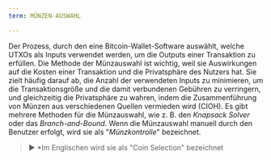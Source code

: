 ```yaml
---
term: MÜNZEN-AUSWAHL

---
```

Der Prozess, durch den eine Bitcoin-Wallet-Software auswählt, welche UTXOs als Inputs verwendet werden, um die Outputs einer Transaktion zu erfüllen. Die Methode der Münzauswahl ist wichtig, weil sie Auswirkungen auf die Kosten einer Transaktion und die Privatsphäre des Nutzers hat. Sie zielt häufig darauf ab, die Anzahl der verwendeten Inputs zu minimieren, um die Transaktionsgröße und die damit verbundenen Gebühren zu verringern, und gleichzeitig die Privatsphäre zu wahren, indem die Zusammenführung von Münzen aus verschiedenen Quellen vermieden wird (CIOH). Es gibt mehrere Methoden für die Münzauswahl, wie z. B. den *Knapsack Solver* oder das *Branch-and-Bound*. Wenn die Münzauswahl manuell durch den Benutzer erfolgt, wird sie als "*Münzkontrolle*" bezeichnet.

> ► *Im Englischen wird sie als "Coin Selection" bezeichnet
